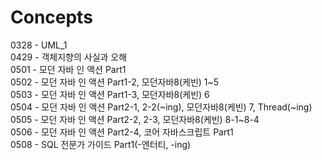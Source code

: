 # Concepts

0328 - UML\_1<br>
0429 - 객체지향의 사실과 오해<br>
0501 - 모던 자바 인 액션 Part1<br>
0502 - 모던 자바 인 액션 Part1-2, 모던자바8(케빈) 1~5<br>
0503 - 모던 자바 인 액션 Part1-3, 모던자바8(케빈) 6<br>
0504 - 모던 자바 인 액션 Part2-1, 2-2(~ing), 모던자바8(케빈) 7, Thread(~ing)<br>
0505 - 모던 자바 인 액션 Part2-2, 2-3, 모던자바8(케빈) 8-1~8-4<br>
0506 - 모던 자바 인 액션 Part2-4, 코어 자바스크립트 Part1<br>
0508 - SQL 전문가 가이드 Part1(-엔터티, -ing)<br>
